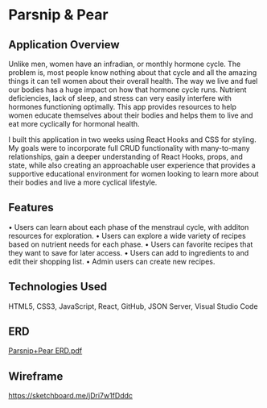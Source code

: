 # Parsnip & Pear

## Application Overview

Unlike men, women have an infradian, or monthly hormone cycle.  The problem is, most people know nothing about that cycle and all the amazing things it can tell women about their overall health. The way we live and fuel our bodies has a huge impact on how that hormone cycle runs. Nutrient deficiencies, lack of sleep, and stress can very easily interfere with hormones functioning optimally. This app provides resources to help women educate themselves about their bodies and helps them to live and eat more cyclically for hormonal health.

I built this application in two weeks using React Hooks and CSS for styling. My goals were to incorporate full CRUD functionality with many-to-many relationships, gain a deeper understanding of React Hooks, props, and state, while also creating an approachable user experience that provides a supportive educational environment for women looking to learn more about their bodies and live a more cyclical lifestyle.  

## Features
• Users can learn about each phase of the menstraul cycle, with additon resources for exploration. 
• Users can explore a wide variety of recipes based on nutrient needs for each phase.
• Users can favorite recipes that they want to save for later access. 
• Users can add to ingredients to and edit their shopping list.
• Admin users can create new recipes.

## Technologies Used
HTML5, CSS3, JavaScript, React, GitHub, JSON Server, Visual Studio Code

## ERD
[Parsnip+Pear ERD.pdf](https://github.com/graceehparce/ParsnipAndPear/files/9700131/Parsnip%2BPear.ERD.pdf)

## Wireframe
https://sketchboard.me/jDri7w1fDddc
